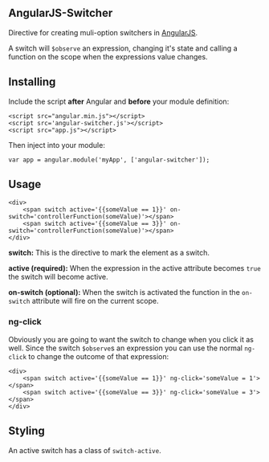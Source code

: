 ## AngularJS-Switcher ##
Directive for creating muli-option switchers in [AngularJS](https://github.com/angular/angularjs "AngularJS").

 A switch will `$observe` an expression, changing it's state and calling a function on the scope when the expressions value changes.

## Installing ##
Include the script **after** Angular and **before** your module definition:

    <script src="angular.min.js"></script>        
    <script src='angular-switcher.js'></script>   
    <script src="app.js"></script>        

Then inject into your module:
	
	var app = angular.module('myApp', ['angular-switcher']);

## Usage ##
	<div>
		<span switch active='{{someValue == 1}}' on-switch='controllerFunction(someValue)'></span>
		<span switch active='{{someValue == 3}}' on-switch='controllerFunction(someValue)'></span>
	</div>

**switch:** This is the directive to mark the element as a switch.

**active (required):** When the expression in the active attribute  becomes `true` the switch will become active.

**on-switch (optional):** When the switch is activated the function in the `on-switch` attribute will fire on the current scope.

### ng-click ###
Obviously you are going to want the switch to change when you click it as well. Since the switch `$observe`s an expression you can use the normal `ng-click` to change the outcome of that expression:

	<div>
		<span switch active='{{someValue == 1}}' ng-click='someValue = 1'></span>
		<span switch active='{{someValue == 3}}' ng-click='someValue = 3'></span>
	</div>

 

## Styling ##
An active switch has a class of `switch-active`.  